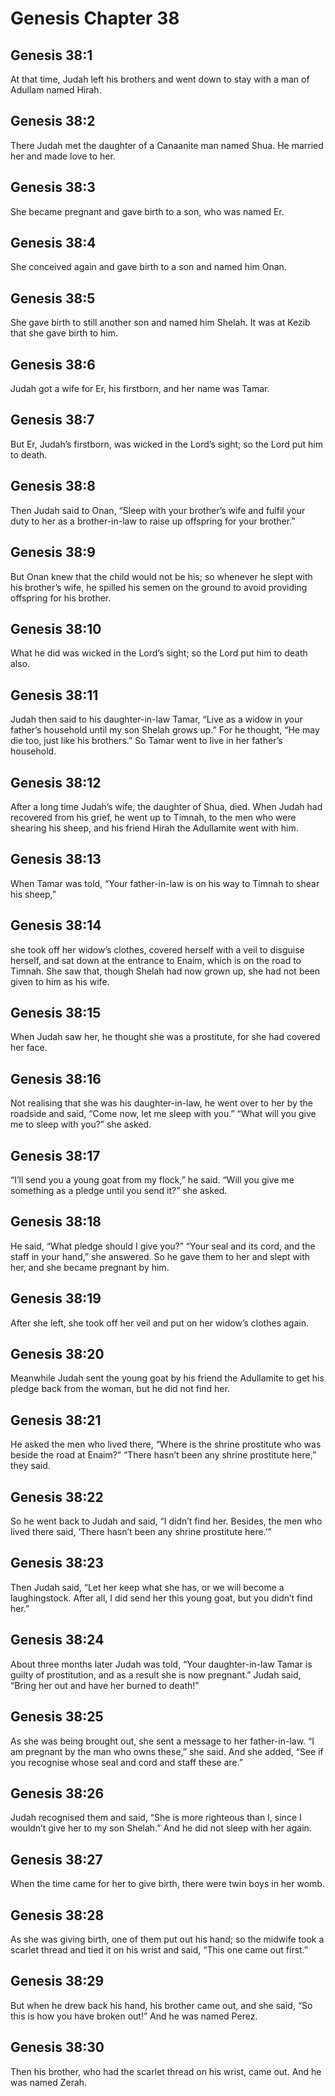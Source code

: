 # Genesis Chapter 38

## Genesis 38:1
At that time, Judah left his brothers and went down to stay with a man of Adullam named Hirah.

## Genesis 38:2
There Judah met the daughter of a Canaanite man named Shua. He married her and made love to her.

## Genesis 38:3
She became pregnant and gave birth to a son, who was named Er.

## Genesis 38:4
She conceived again and gave birth to a son and named him Onan.

## Genesis 38:5
She gave birth to still another son and named him Shelah. It was at Kezib that she gave birth to him.

## Genesis 38:6
Judah got a wife for Er, his firstborn, and her name was Tamar.

## Genesis 38:7
But Er, Judah’s firstborn, was wicked in the Lord’s sight; so the Lord put him to death.

## Genesis 38:8
Then Judah said to Onan, “Sleep with your brother’s wife and fulfil your duty to her as a brother-in-law to raise up offspring for your brother.”

## Genesis 38:9
But Onan knew that the child would not be his; so whenever he slept with his brother’s wife, he spilled his semen on the ground to avoid providing offspring for his brother.

## Genesis 38:10
What he did was wicked in the Lord’s sight; so the Lord put him to death also.

## Genesis 38:11
Judah then said to his daughter-in-law Tamar, “Live as a widow in your father’s household until my son Shelah grows up.” For he thought, “He may die too, just like his brothers.” So Tamar went to live in her father’s household.

## Genesis 38:12
After a long time Judah’s wife, the daughter of Shua, died. When Judah had recovered from his grief, he went up to Timnah, to the men who were shearing his sheep, and his friend Hirah the Adullamite went with him.

## Genesis 38:13
When Tamar was told, “Your father-in-law is on his way to Timnah to shear his sheep,”

## Genesis 38:14
she took off her widow’s clothes, covered herself with a veil to disguise herself, and sat down at the entrance to Enaim, which is on the road to Timnah. She saw that, though Shelah had now grown up, she had not been given to him as his wife.

## Genesis 38:15
When Judah saw her, he thought she was a prostitute, for she had covered her face.

## Genesis 38:16
Not realising that she was his daughter-in-law, he went over to her by the roadside and said, “Come now, let me sleep with you.” “What will you give me to sleep with you?” she asked.

## Genesis 38:17
“I’ll send you a young goat from my flock,” he said. “Will you give me something as a pledge until you send it?” she asked.

## Genesis 38:18
He said, “What pledge should I give you?” “Your seal and its cord, and the staff in your hand,” she answered. So he gave them to her and slept with her, and she became pregnant by him.

## Genesis 38:19
After she left, she took off her veil and put on her widow’s clothes again.

## Genesis 38:20
Meanwhile Judah sent the young goat by his friend the Adullamite to get his pledge back from the woman, but he did not find her.

## Genesis 38:21
He asked the men who lived there, “Where is the shrine prostitute who was beside the road at Enaim?” “There hasn’t been any shrine prostitute here,” they said.

## Genesis 38:22
So he went back to Judah and said, “I didn’t find her. Besides, the men who lived there said, ‘There hasn’t been any shrine prostitute here.’”

## Genesis 38:23
Then Judah said, “Let her keep what she has, or we will become a laughingstock. After all, I did send her this young goat, but you didn’t find her.”

## Genesis 38:24
About three months later Judah was told, “Your daughter-in-law Tamar is guilty of prostitution, and as a result she is now pregnant.” Judah said, “Bring her out and have her burned to death!”

## Genesis 38:25
As she was being brought out, she sent a message to her father-in-law. “I am pregnant by the man who owns these,” she said. And she added, “See if you recognise whose seal and cord and staff these are.”

## Genesis 38:26
Judah recognised them and said, “She is more righteous than I, since I wouldn’t give her to my son Shelah.” And he did not sleep with her again.

## Genesis 38:27
When the time came for her to give birth, there were twin boys in her womb.

## Genesis 38:28
As she was giving birth, one of them put out his hand; so the midwife took a scarlet thread and tied it on his wrist and said, “This one came out first.”

## Genesis 38:29
But when he drew back his hand, his brother came out, and she said, “So this is how you have broken out!” And he was named Perez.

## Genesis 38:30
Then his brother, who had the scarlet thread on his wrist, came out. And he was named Zerah.

